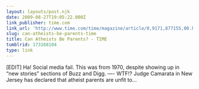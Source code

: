 ```yaml
---
layout: layouts/post.njk
date: 2009-08-27T19:05:22.000Z
link_publisher: time.com
link_url: 'http://www.time.com/time/magazine/article/0,9171,877155,00.html'
slug: can-atheists-be-parents-time
title: Can Atheists Be Parents? - TIME
tumblrid: 173168104
type: link
---
```

<p>[EDIT] Ha! Social media fail. This was from 1970, despite showing up in &ldquo;new stories&rdquo; sections of Buzz and Digg. &mdash;- WTF!? Judge Camarata in New Jersey has declared that atheist parents are unfit to&hellip;</p>
